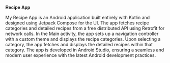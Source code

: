 𝐑𝐞𝐜𝐢𝐩𝐞 𝐀𝐩𝐩


My Recipe App is an Android application built entirely with Kotlin and designed using Jetpack Compose for the UI. The app fetches recipe categories and detailed recipes from a free distributed API using Retrofit for network calls. In the Main activity, the app sets up a navigation controller with a custom theme and displays the recipe categories. Upon selecting a category, the app fetches and displays the detailed recipes within that category. The app is developed in Android Studio, ensuring a seamless and modern user experience with the latest Android development practices.
